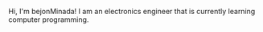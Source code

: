 Hi, I'm bejonMinada! I am an electronics engineer that is currently learning computer programming.

<!---
bejonMinada/bejonMinada is a ✨ special ✨ repository because its `README.md` (this file) appears on your GitHub profile.
You can click the Preview link to take a look at your changes.
--->

